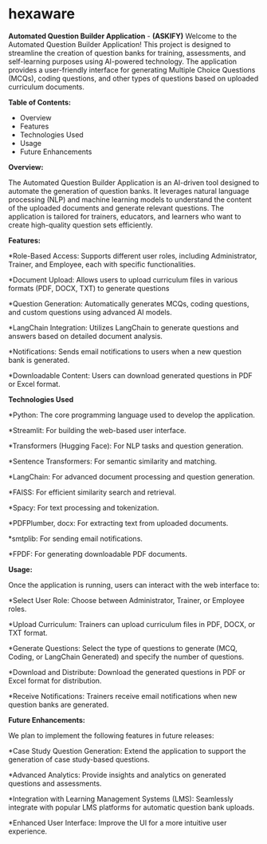 # hexaware
**Automated Question Builder Application** - **(ASKIFY)**
Welcome to the Automated Question Builder Application! This project is designed to streamline the creation of question banks for training, assessments, and self-learning purposes using AI-powered technology. The application provides a user-friendly interface for generating Multiple Choice Questions (MCQs), coding questions, and other types of questions based on uploaded curriculum documents.

**Table of Contents:**
* Overview
* Features
* Technologies Used
* Usage
* Future Enhancements
  
**Overview:**

The Automated Question Builder Application is an AI-driven tool designed to automate the generation of question banks. It leverages natural language processing (NLP) and machine learning models to understand the content of the uploaded documents and generate relevant questions. The application is tailored for trainers, educators, and learners who want to create high-quality question sets efficiently.

**Features:**

*Role-Based Access: Supports different user roles, including Administrator, Trainer, and Employee, each with specific functionalities.

*Document Upload: Allows users to upload curriculum files in various formats (PDF, DOCX, TXT) to generate questions

*Question Generation: Automatically generates MCQs, coding questions, and custom questions using advanced AI models.

*LangChain Integration: Utilizes LangChain to generate questions and answers based on detailed document analysis.

*Notifications: Sends email notifications to users when a new question bank is generated.

*Downloadable Content: Users can download generated questions in PDF or Excel format.

**Technologies Used**

*Python: The core programming language used to develop the application.

*Streamlit: For building the web-based user interface.

*Transformers (Hugging Face): For NLP tasks and question generation.

*Sentence Transformers: For semantic similarity and matching.

*LangChain: For advanced document processing and question generation.

*FAISS: For efficient similarity search and retrieval.

*Spacy: For text processing and tokenization.

*PDFPlumber, docx: For extracting text from uploaded documents.

*smtplib: For sending email notifications.

*FPDF: For generating downloadable PDF documents.

**Usage:**

Once the application is running, users can interact with the web interface to:

*Select User Role: Choose between Administrator, Trainer, or Employee roles.

*Upload Curriculum: Trainers can upload curriculum files in PDF, DOCX, or TXT format.

*Generate Questions: Select the type of questions to generate (MCQ, Coding, or LangChain Generated) and specify the number of questions.

*Download and Distribute: Download the generated questions in PDF or Excel format for distribution.

*Receive Notifications: Trainers receive email notifications when new question banks are generated.


**Future Enhancements:**

We plan to implement the following features in future releases:

*Case Study Question Generation: Extend the application to support the generation of case study-based questions.

*Advanced Analytics: Provide insights and analytics on generated questions and assessments.

*Integration with Learning Management Systems (LMS): Seamlessly integrate with popular LMS platforms for automatic question bank uploads.

*Enhanced User Interface: Improve the UI for a more intuitive user experience.
